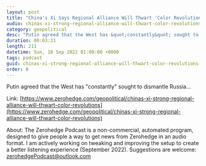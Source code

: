 ```yaml
---
layout: post
title: "China's Xi Says Regional Alliance Will Thwart 'Color Revolutions'"
audio: chinas-xi-strong-regional-alliance-will-thwart-color-revolutions-0
category: geopolitical
desc: "Putin agreed that the West has &quot;constantly&quot; sought to dismantle Russia..."
duration: 00:03:31
length: 211
datetime: Sun, 18 Sep 2022 01:00:00 +0000
tags: podcast
guid: chinas-xi-strong-regional-alliance-will-thwart-color-revolutions-0
order: 0
---
```

Putin agreed that the West has &quot;constantly&quot; sought to dismantle Russia...

Link: [https://www.zerohedge.com/geopolitical/chinas-xi-strong-regional-alliance-will-thwart-color-revolutions](https://www.zerohedge.com/geopolitical/chinas-xi-strong-regional-alliance-will-thwart-color-revolutions)

About: The Zerohedge Podcast is a non-commercial, automated program, designed to give people a way to get news from Zerohedge in an audio format.  I am actively working on tweaking and improving the setup to create a better listening experience (September 2022).  Suggestions are welcome: [zerohedgePodcast@outlook.com](mailto:zerohedgePodcast@outlook.com)